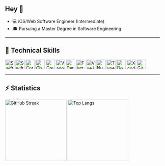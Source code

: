 ## Hey 👋

* 💻 iOS/Web Software Engineer (Intermediate)
* 🎓 Pursuing a Master Degree in Software Engineering

---

## 🧰 Technical Skills
<img align="left" width="30px" src="https://cdn.jsdelivr.net/gh/devicons/devicon@latest/icons/swift/swift-original.svg" alt="Swift" />
<img align="left" width="30px" src="https://img.icons8.com/?size=512&id=_BTyk4vBumjx&format=png" alt="SwiftUI" />
<img align="left" width="30px" src="https://velog.velcdn.com/images/qnm83/post/92952fa1-24b5-4c85-b4a1-bd5d0ef015db/image.png" alt="CoreData" />
<img align="left" width="30px" src="https://img1.daumcdn.net/thumb/R800x0/?scode=mtistory2&fname=https%3A%2F%2Fblog.kakaocdn.net%2Fdn%2FKEql9%2Fbtr53IlDpxK%2F7xi6tnO2sNzcrTjKkj8ph0%2Fimg.png" alt="Chart" />
<img align="left" width="30px" src="https://developer.apple.com/assets/elements/icons/create-ml/create-ml-96x96_2x.png" alt="CreateML" />
<img align="left" width="30px" src="https://docs.vapor.codes/assets/logo.png" alt="Vapor" />
<img align="left" width="30px" src="https://cdn.jsdelivr.net/gh/devicons/devicon@latest/icons/dart/dart-original.svg" alt="Dart" />
<img align="left" width="30px" src="https://cdn.jsdelivr.net/gh/devicons/devicon@latest/icons/flutter/flutter-original.svg" alt="Flutter" />
<img align="left" width="30px" src="https://cdn.jsdelivr.net/gh/devicons/devicon@latest/icons/vuejs/vuejs-original.svg" alt="Vue.js" />
<img align="left" width="30px" src="https://cdn.jsdelivr.net/gh/devicons/devicon@latest/icons/nuxtjs/nuxtjs-original.svg" alt="Nuxt.js" />
<img align="left" width="30px" src="https://cdn.jsdelivr.net/gh/devicons/devicon@latest/icons/typescript/typescript-original.svg" alt="TypeScript" />
<img align="left" width="30px" src="https://cdn.jsdelivr.net/gh/devicons/devicon@latest/icons/docker/docker-plain.svg" alt="Docker" />
<img align="left" width="30px" src="https://cdn.jsdelivr.net/gh/devicons/devicon@latest/icons/xcode/xcode-original.svg" alt="Xcode" />
<img align="left" width="30px" src="https://cdn.jsdelivr.net/gh/devicons/devicon@latest/icons/git/git-original.svg" alt="Git" />

<br />
<br />

---

## ⚡️ Statistics
<div>
  <img height="200px" src="https://streak-stats.demolab.com/?user=CarolaneLFBV&theme=transparent&ring=6495ED&fire=6495ED&currStreakNum=0969DA&sideNums=0969DA&currStreakLabel=0969DA&sideLabels=0969DA&dates=636C76&excludeDaysLabel=636C76" alt="GitHub Streak" />
<img height="200px" src="https://github-readme-stats.vercel.app/api/top-langs/?username=CarolaneLFBV&layout=donut&title_color=0969DA&text_color=636C76&theme=transparent" alt="Top Langs" />
</div>
